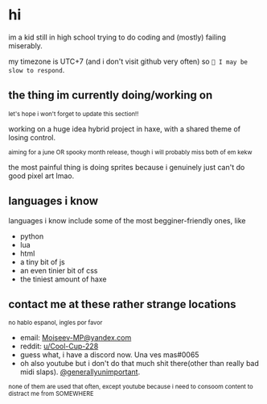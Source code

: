 # hi
im a kid still in high school trying to do coding and (mostly) failing miserably.

my timezone is UTC+7 (and i don't visit github very often) so  ``💭 I may be slow to respond``.

## the thing im currently doing/working on
<sup>let's hope i won't forget to update this section!!</sup>

working on a huge idea hybrid project in haxe, with a shared theme of losing control.

<sup>aiming for a june OR spooky month release, though i will probably miss both of em kekw</sup>

the most painful thing is doing sprites because i genuinely just can't do good pixel art lmao.

## languages i know
languages i know include some of the most begginer-friendly ones, like
- python
- lua
- html
- a tiny bit of js
- an even tinier bit of css
- the tiniest amount of haxe
<!-- - oh and also like absolutely no experience with c-like languages -->

## contact me at these rather strange locations
<sub>no hablo espanol, ingles por favor</sub>
- email: [Moiseev-MP@yandex.com](mailto:Moiseev-MP@yandex.com)
- reddit: [u/Cool-Cup-228](https://reddit.com/u/Cool-Cup-228)
- guess what, i have a discord now. Una ves mas\#0065
- oh also youtube but i don't do that much shit there(other than really bad midi slaps). [@generallyunimportant](youtube.com/@generallyunimportant).

<sup>none of them are used that often, except youtube because i need to consoom content to distract me from SOMEWHERE</sup>
